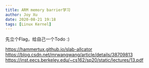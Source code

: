 ```yaml
---
title: ARM memory barrier学习
author: Joy Xu
date: 2020-08-21 19:18
tags: [Linux Kernel]
---
```


先立个Flag，给自己一个Todo :)

https://hammertux.github.io/slab-allcator
https://blog.csdn.net/mrwangwang/article/details/38709813
https://inst.eecs.berkeley.edu/~cs162/sp20/static/lectures/13.pdf

